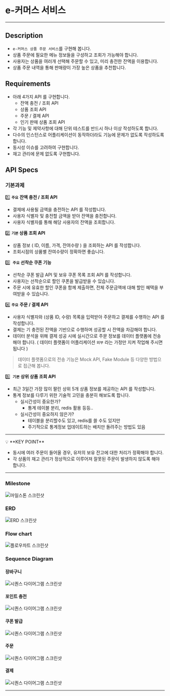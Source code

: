 # e-커머스 서비스

---

## Description

- `e-커머스 상품 주문 서비스`를 구현해 봅니다.
- 상품 주문에 필요한 메뉴 정보들을 구성하고 조회가 가능해야 합니다.
- 사용자는 상품을 여러개 선택해 주문할 수 있고, 미리 충전한 잔액을 이용합니다.
- 상품 주문 내역을 통해 판매량이 가장 높은 상품을 추천합니다.

## Requirements

- 아래 4가지 API 를 구현합니다.
    - 잔액 충전 / 조회 API
    - 상품 조회 API
    - 주문 / 결제 API
    - 인기 판매 상품 조회 API
- 각 기능 및 제약사항에 대해 단위 테스트를 반드시 하나 이상 작성하도록 합니다.
- 다수의 인스턴스로 어플리케이션이 동작하더라도 기능에 문제가 없도록 작성하도록 합니다.
- 동시성 이슈를 고려하여 구현합니다.
- 재고 관리에 문제 없도록 구현합니다.

## API Specs

### 기본과제

1️⃣ **`주요`** **잔액 충전 / 조회 API**

- 결제에 사용될 금액을 충전하는 API 를 작성합니다.
- 사용자 식별자 및 충전할 금액을 받아 잔액을 충전합니다.
- 사용자 식별자를 통해 해당 사용자의 잔액을 조회합니다.

2️⃣ **`기본` 상품 조회 API**

- 상품 정보 ( ID, 이름, 가격, 잔여수량 ) 을 조회하는 API 를 작성합니다.
- 조회시점의 상품별 잔여수량이 정확하면 좋습니다.

3️⃣  **`주요` 선착순 쿠폰 기능**

- 선착순 쿠폰 발급 API 및 보유 쿠폰 목록 조회 API 를 작성합니다.
- 사용자는 선착순으로 할인 쿠폰을 발급받을 수 있습니다.
- 주문 시에 유효한 할인 쿠폰을 함께 제출하면, 전체 주문금액에 대해 할인 혜택을 부여받을 수 있습니다.

4️⃣ **`주요`** **주문 / 결제 API**

- 사용자 식별자와 (상품 ID, 수량) 목록을 입력받아 주문하고 결제를 수행하는 API 를 작성합니다.
- 결제는 기 충전된 잔액을 기반으로 수행하며 성공할 시 잔액을 차감해야 합니다.
- 데이터 분석을 위해 결제 성공 시에 실시간으로 주문 정보를 데이터 플랫폼에 전송해야 합니다. ( 데이터 플랫폼이 어플리케이션 `외부` 라는 가정만 지켜 작업해 주시면 됩니다 )

> 데이터 플랫폼으로의 전송 기능은 Mock API, Fake Module 등 다양한 방법으로 접근해 봅니다.
>

5️⃣  **`기본` 상위 상품 조회 API**

- 최근 3일간 가장 많이 팔린 상위 5개 상품 정보를 제공하는 API 를 작성합니다.
- 통계 정보를 다루기 위한 기술적 고민을 충분히 해보도록 합니다.
    - 실시간성이 중요한가?
        - 통계 테이블 분리, redis 활용 등등..
    - 실시간성이 중요하지 않은가?
        - 테이블을 분리할수도 있고, redis를 쓸 수도 있지만
        - 주기적으로 통계정보 업데이트하는 배치만 돌려주는 방법도 있음

---

<aside>
💡 **KEY POINT**

</aside>

- 동시에 여러 주문이 들어올 경우, 유저의 보유 잔고에 대한 처리가 정확해야 합니다.
- 각 상품의 재고 관리가 정상적으로 이루어져 잘못된 주문이 발생하지 않도록 해야 합니다.

---

### Milestone
<img src="docs/milestone/milestone.png" alt="마일스톤 스크린샷">

### ERD
<img src="docs/erd/ERD.png" alt="ERD 스크린샷">

### Flow chart
<img src="docs/flowChart/Flowchart.png" alt="플로우차트 스크린샷">

### Sequence Diagram
#### 장바구니
<img src="docs/sequenceDiagram/cart.png" alt="시퀀스 다이어그램 스크린샷">

#### 포인트 충전
<img src="docs/sequenceDiagram/charge.png" alt="시퀀스 다이어그램 스크린샷">

#### 쿠폰 발급
<img src="docs/sequenceDiagram/coupon.png" alt="시퀀스 다이어그램 스크린샷">

#### 주문
<img src="docs/sequenceDiagram/order.png" alt="시퀀스 다이어그램 스크린샷">

#### 결제
<img src="docs/sequenceDiagram/payment.png" alt="시퀀스 다이어그램 스크린샷">


---




<!--
## Getting Started

### Prerequisites

#### Running Docker Containers

`local` profile 로 실행하기 위하여 인프라가 설정되어 있는 Docker 컨테이너를 실행해주셔야 합니다.

```bash
docker-compose up -d
```
-->